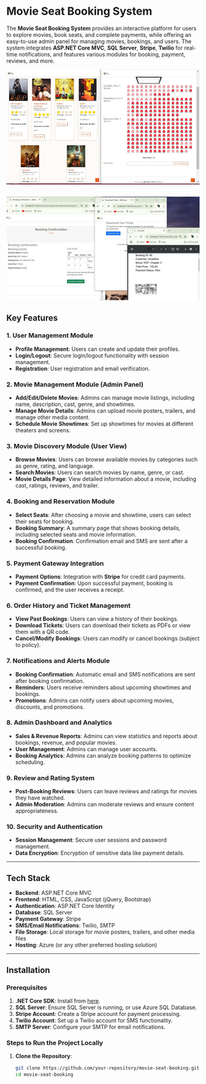 # Movie Seat Booking System

The **Movie Seat Booking System** provides an interactive platform for users to explore movies, book seats, and complete payments, while offering an easy-to-use admin panel for managing movies, bookings, and users. The system integrates **ASP.NET Core MVC**, **SQL Server**, **Stripe**, **Twilio** for real-time notifications, and features various modules for booking, payment, reviews, and more.

![Movie Seat Booking](https://github.com/ShraddhaBhure/movie_seat_booking/blob/master/movie_seat_booking/wwwroot/ProjectImages/ProjectIndex.JPG)

![Movie Seat Booking_T](https://github.com/ShraddhaBhure/movie_seat_booking/blob/master/movie_seat_booking/wwwroot/ProjectImages/ProjectTickets.JPG)
---

## Key Features

### 1. **User Management Module**
- **Profile Management**: Users can create and update their profiles.
- **Login/Logout**: Secure login/logout functionality with session management.
- **Registration**: User registration and email verification.

### 2. **Movie Management Module (Admin Panel)**
- **Add/Edit/Delete Movies**: Admins can manage movie listings, including name, description, cast, genre, and showtimes.
- **Manage Movie Details**: Admins can upload movie posters, trailers, and manage other media content.
- **Schedule Movie Showtimes**: Set up showtimes for movies at different theaters and screens.

### 3. **Movie Discovery Module (User View)**
- **Browse Movies**: Users can browse available movies by categories such as genre, rating, and language.
- **Search Movies**: Users can search movies by name, genre, or cast.
- **Movie Details Page**: View detailed information about a movie, including cast, ratings, reviews, and trailer.

### 4. **Booking and Reservation Module**
- **Select Seats**: After choosing a movie and showtime, users can select their seats for booking.
- **Booking Summary**: A summary page that shows booking details, including selected seats and movie information.
- **Booking Confirmation**: Confirmation email and SMS are sent after a successful booking.

### 5. **Payment Gateway Integration**
- **Payment Options**: Integration with **Stripe** for credit card payments.
- **Payment Confirmation**: Upon successful payment, booking is confirmed, and the user receives a receipt.

### 6. **Order History and Ticket Management**
- **View Past Bookings**: Users can view a history of their bookings.
- **Download Tickets**: Users can download their tickets as PDFs or view them with a QR code.
- **Cancel/Modify Bookings**: Users can modify or cancel bookings (subject to policy).

### 7. **Notifications and Alerts Module**
- **Booking Confirmation**: Automatic email and SMS notifications are sent after booking confirmation.
- **Reminders**: Users receive reminders about upcoming showtimes and bookings.
- **Promotions**: Admins can notify users about upcoming movies, discounts, and promotions.

### 8. **Admin Dashboard and Analytics**
- **Sales & Revenue Reports**: Admins can view statistics and reports about bookings, revenue, and popular movies.
- **User Management**: Admins can manage user accounts.
- **Booking Analytics**: Admins can analyze booking patterns to optimize scheduling.

### 9. **Review and Rating System**
- **Post-Booking Reviews**: Users can leave reviews and ratings for movies they have watched.
- **Admin Moderation**: Admins can moderate reviews and ensure content appropriateness.

### 10. **Security and Authentication**
- **Session Management**: Secure user sessions and password management.
- **Data Encryption**: Encryption of sensitive data like payment details.

---

## Tech Stack

- **Backend**: ASP.NET Core MVC
- **Frontend**: HTML, CSS, JavaScript (jQuery, Bootstrap)
- **Authentication**: ASP.NET Core Identity
- **Database**: SQL Server
- **Payment Gateway**: Stripe
- **SMS/Email Notifications**: Twilio, SMTP
- **File Storage**: Local storage for movie posters, trailers, and other media files
- **Hosting**: Azure (or any other preferred hosting solution)

---

## Installation

### Prerequisites

1. **.NET Core SDK**: Install from [here](https://dotnet.microsoft.com/download).
2. **SQL Server**: Ensure SQL Server is running, or use Azure SQL Database.
3. **Stripe Account**: Create a Stripe account for payment processing.
4. **Twilio Account**: Set up a Twilio account for SMS functionality.
5. **SMTP Server**: Configure your SMTP for email notifications.

### Steps to Run the Project Locally

1. **Clone the Repository**:
   ```bash
   git clone https://github.com/your-repository/movie-seat-booking.git
   cd movie-seat-booking
